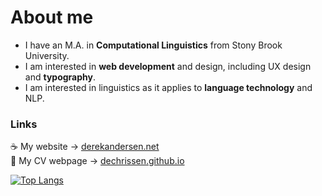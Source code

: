 # About me

- I have an M.A. in **Computational Linguistics** from Stony Brook University.  
- I am interested in **web development** and design, including UX design and **typography**.
- I am interested in linguistics as it applies to **language technology** and NLP.

### Links

☕ My website → [derekandersen.net](https://derekandersen.net/)  
📄 My CV webpage → [dechrissen.github.io](https://dechrissen.github.io/)

[![Top Langs](https://github-readme-stats.vercel.app/api/top-langs/?username=dechrissen&langs_count=10&layout=compact&theme=onedark)](https://github.com/dechrissen/github-readme-stats)
